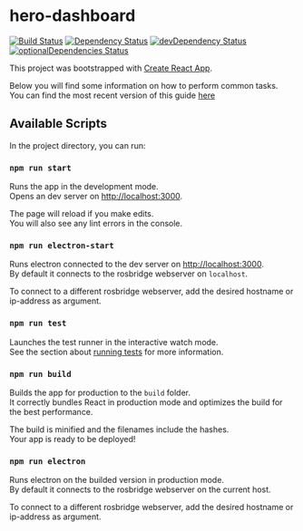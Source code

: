 # hero-dashboard
[![Build Status][travis-image]][travis-url] [![Dependency Status][daviddm-image]][daviddm-url] [![devDependency Status][daviddm-image-dev]][daviddm-url-dev] [![optionalDependencies Status][daviddm-image-optional]][daviddm-url-optional]

This project was bootstrapped with [Create React App](https://github.com/facebook/create-react-app).

Below you will find some information on how to perform common tasks.<br />
You can find the most recent version of this guide [here](https://github.com/facebook/create-react-app/blob/master/packages/cra-template/template/README.md)

## Available Scripts

In the project directory, you can run:

### `npm run start`

Runs the app in the development mode.<br />
Opens an dev server on [http://localhost:3000](http://localhost:3000).

The page will reload if you make edits.<br />
You will also see any lint errors in the console.

### `npm run electron-start`

Runs electron connected to the dev server on [http://localhost:3000](http://localhost:3000).<br />
By default it connects to the rosbridge webserver on `localhost`.

To connect to a different rosbridge webserver,
add the desired hostname or ip-address as argument.

### `npm run test`

Launches the test runner in the interactive watch mode.<br />
See the section about [running tests](https://facebook.github.io/create-react-app/docs/running-tests) for more information.

### `npm run build`

Builds the app for production to the `build` folder.<br />
It correctly bundles React in production mode and optimizes the build for the best performance.

The build is minified and the filenames include the hashes.<br />
Your app is ready to be deployed!

### `npm run electron`

Runs electron on the builded version in production mode.<br />
By default it connects to the rosbridge webserver on the current host.

To connect to a different rosbridge webserver,
add the desired hostname or ip-address as argument.

[travis-image]: https://travis-ci.com/tue-robotics/hero-dashboard.svg?branch=master
[travis-url]: https://travis-ci.com/tue-robotics/hero-dashboard

[daviddm-image]: https://david-dm.org/tue-robotics/hero-dashboard/status.svg
[daviddm-url]: https://david-dm.org/tue-robotics/hero-dashboard
[daviddm-image-dev]: https://david-dm.org/tue-robotics/hero-dashboard/dev-status.svg
[daviddm-url-dev]: https://david-dm.org/tue-robotics/hero-dashboard?type=dev
[daviddm-image-optional]: https://david-dm.org/tue-robotics/hero-dashboard/optional-status.svg
[daviddm-url-optional]: https://david-dm.org/tue-robotics/hero-dashboard?type=optional
